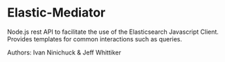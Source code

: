 # Elastic-Mediator
Node.js rest API to facilitate the use of the Elasticsearch Javascript Client. Provides templates for common interactions such as queries.

Authors: Ivan Ninichuck & Jeff Whittiker
